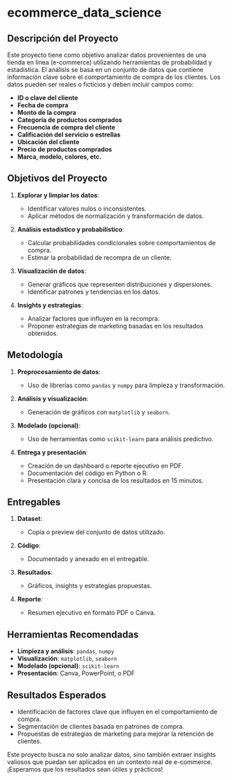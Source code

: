 # ecommerce_data_science
## Descripción del Proyecto

Este proyecto tiene como objetivo analizar datos provenientes de una tienda en línea (e-commerce) utilizando herramientas de probabilidad y estadística. El análisis se basa en un conjunto de datos que contiene información clave sobre el comportamiento de compra de los clientes. Los datos pueden ser reales o ficticios y deben incluir campos como:

- **ID o clave del cliente**
- **Fecha de compra**
- **Monto de la compra**
- **Categoría de productos comprados**
- **Frecuencia de compra del cliente**
- **Calificación del servicio o estrellas**
- **Ubicación del cliente**
- **Precio de productos comprados**
- **Marca, modelo, colores, etc.**

## Objetivos del Proyecto

1. **Explorar y limpiar los datos**:
   - Identificar valores nulos o inconsistentes.
   - Aplicar métodos de normalización y transformación de datos.

2. **Análisis estadístico y probabilístico**:
   - Calcular probabilidades condicionales sobre comportamientos de compra.
   - Estimar la probabilidad de recompra de un cliente.

3. **Visualización de datos**:
   - Generar gráficos que representen distribuciones y dispersiones.
   - Identificar patrones y tendencias en los datos.

4. **Insights y estrategias**:
   - Analizar factores que influyen en la recompra.
   - Proponer estrategias de marketing basadas en los resultados obtenidos.

## Metodología

1. **Preprocesamiento de datos**:
   - Uso de librerías como `pandas` y `numpy` para limpieza y transformación.
   
2. **Análisis y visualización**:
   - Generación de gráficos con `matplotlib` y `seaborn`.

3. **Modelado (opcional)**:
   - Uso de herramientas como `scikit-learn` para análisis predictivo.

4. **Entrega y presentación**:
   - Creación de un dashboard o reporte ejecutivo en PDF.
   - Documentación del código en Python o R.
   - Presentación clara y concisa de los resultados en 15 minutos.

## Entregables

1. **Dataset**:
   - Copia o preview del conjunto de datos utilizado.

2. **Código**:
   - Documentado y anexado en el entregable.

3. **Resultados**:
   - Gráficos, insights y estrategias propuestas.

4. **Reporte**:
   - Resumen ejecutivo en formato PDF o Canva.

## Herramientas Recomendadas

- **Limpieza y análisis**: `pandas`, `numpy`
- **Visualización**: `matplotlib`, `seaborn`
- **Modelado (opcional)**: `scikit-learn`
- **Presentación**: Canva, PowerPoint, o PDF

## Resultados Esperados

- Identificación de factores clave que influyen en el comportamiento de compra.
- Segmentación de clientes basada en patrones de compra.
- Propuestas de estrategias de marketing para mejorar la retención de clientes.

Este proyecto busca no solo analizar datos, sino también extraer insights valiosos que puedan ser aplicados en un contexto real de e-commerce. ¡Esperamos que los resultados sean útiles y prácticos!